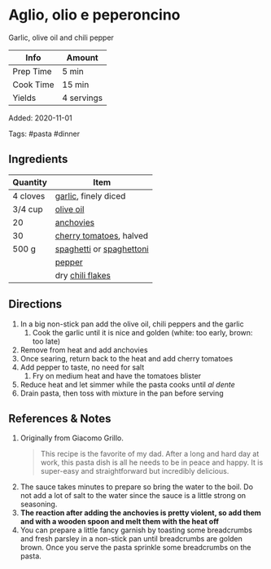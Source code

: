 # Aglio, olio e peperoncino

Garlic, olive oil and chili pepper

| Info      | Amount     |
| --------- | ---------- |
| Prep Time | 5 min      |
| Cook Time | 15 min     |
| Yields    | 4 servings |

Added: 2020-11-01

Tags: #pasta #dinner

## Ingredients

| Quantity | Item                                                                                       |
| -------- | ------------------------------------------------------------------------------------------ |
| 4 cloves | [garlic](../_ingredients/garlic.md), finely diced                                          |
| 3/4 cup  | [olive oil](../_ingredients/olive%20oil.md)                                                |
| 20       | [anchovies](../_ingredients/anchovies.md)                                                  |
| 30       | [cherry tomatoes](../_ingredients/cherry%20tomato.md), halved                              |
| 500 g    | [spaghetti](../_ingredients/spaghetti.md) or [spaghettoni](../_ingredients/spaghettoni.md) |
|          | [pepper](../_ingredients/pepper.md)                                                        |
|          | dry [chili flakes](../_ingredients/chili-flakes.md)                                        |

## Directions

1. In a big non-stick pan add the olive oil, chili peppers and the garlic
    1. Cook the garlic until it is nice and golden (white: too early, brown: too late)
2. Remove from heat and add anchovies
3. Once searing, return back to the heat and add cherry tomatoes
4. Add pepper to taste, no need for salt
    1. Fry on medium heat and have the tomatoes blister
5. Reduce heat and let simmer while the pasta cooks until _al dente_
6. Drain pasta, then toss with mixture in the pan before serving

## References & Notes

1. Originally from Giacomo Grillo.
    > This recipe is the favorite of my dad.
    > After a long and hard day at work, this pasta dish is all he needs to be in peace and happy.
    > It is super-easy and straightforward but incredibly delicious.
2. The sauce takes minutes to prepare so bring the water to the boil.
Do not add a lot of salt to the water since the sauce is a little strong on seasoning.
3. **The reaction after adding the anchovies is pretty violent, so add them and with a wooden spoon and melt them with the heat off**
4. You can prepare a little fancy garnish by toasting some breadcrumbs and fresh parsley in a non-stick pan until breadcrumbs are golden brown.
Once you serve the pasta sprinkle some breadcrumbs on the pasta.
